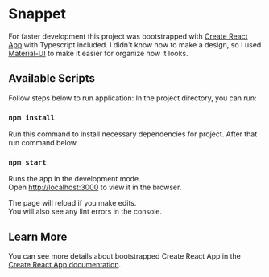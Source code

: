 # Snappet

For faster development this project was bootstrapped with [Create React App](https://create-react-app.dev/docs/adding-typescript/) with Typescript included.
I didn't know how to make a design, so I used [Material-UI](https://mui.com/) to make it easier for organize how it looks.

## Available Scripts

Follow steps below to run application: In the project directory, you can run:

### `npm install`

Run this command to install necessary dependencies for project.
After that run command below.

### `npm start`

Runs the app in the development mode.\
Open [http://localhost:3000](http://localhost:3000) to view it in the browser.

The page will reload if you make edits.\
You will also see any lint errors in the console.

## Learn More

You can see more details about bootstrapped Create React App in the [Create React App documentation](https://facebook.github.io/create-react-app/docs/getting-started).

